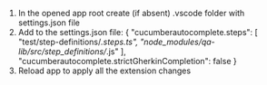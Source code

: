 1. In the opened app root create (if absent) .vscode folder with settings.json file
2. Add to the settings.json file:
{
    "cucumberautocomplete.steps": [
        "test/step-definitions/*.steps.ts",
        "node_modules/qa-lib/src/step_definitions/*.js"
    ],
    "cucumberautocomplete.strictGherkinCompletion": false
}
3. Reload app to apply all the extension changes